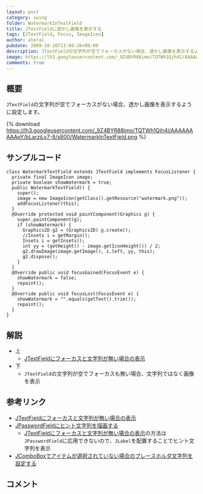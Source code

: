 ```yaml
---
layout: post
category: swing
folder: WatermarkInTextField
title: JTextFieldに透かし画像を表示する
tags: [JTextField, Focus, ImageIcon]
author: aterai
pubdate: 2009-10-26T13:04:26+09:00
description: JTextFieldの文字列が空でフォーカスがない場合、透かし画像を表示するように設定します。
image: https://lh3.googleusercontent.com/_9Z4BYR88imo/TQTWh1Qjh4I/AAAAAAAAApY/bLarzjLy7-8/s800/WatermarkInTextField.png
comments: true
---
```

## 概要
`JTextField`の文字列が空でフォーカスがない場合、透かし画像を表示するように設定します。

{% download https://lh3.googleusercontent.com/_9Z4BYR88imo/TQTWh1Qjh4I/AAAAAAAAApY/bLarzjLy7-8/s800/WatermarkInTextField.png %}

## サンプルコード
<pre class="prettyprint"><code>class WatermarkTextField extends JTextField implements FocusListener {
  private final ImageIcon image;
  private boolean showWatermark = true;
  public WatermarkTextField() {
    super();
    image = new ImageIcon(getClass().getResource("watermark.png"));
    addFocusListener(this);
  }
  @Override protected void paintComponent(Graphics g) {
    super.paintComponent(g);
    if (showWatermark) {
      Graphics2D g2 = (Graphics2D) g.create();
      //Insets i = getMargin();
      Insets i = getInsets();
      int yy = (getHeight() - image.getIconHeight()) / 2;
      g2.drawImage(image.getImage(), i.left, yy, this);
      g2.dispose();
    }
  }
  @Override public void focusGained(FocusEvent e) {
    showWatermark = false;
    repaint();
  }
  @Override public void focusLost(FocusEvent e) {
    showWatermark = "".equals(getText().trim());
    repaint();
  }
}
</code></pre>

## 解説
- 上
    - [JTextFieldにフォーカスと文字列が無い場合の表示](https://ateraimemo.com/Swing/GhostText.html)
- 下
    - `JTextField`の文字列が空でフォーカスも無い場合、文字列ではなく画像を表示

<!-- dummy comment line for breaking list -->

## 参考リンク
- [JTextFieldにフォーカスと文字列が無い場合の表示](https://ateraimemo.com/Swing/GhostText.html)
- [JPasswordFieldにヒント文字列を描画する](https://ateraimemo.com/Swing/InputHintPasswordField.html)
    - [JTextFieldにフォーカスと文字列が無い場合の表示](https://ateraimemo.com/Swing/GhostText.html)の方法は`JPasswordField`に応用できないので、`JLabel`を配置することでヒント文字列を表示
- [JComboBoxでアイテムが選択されていない場合のプレースホルダ文字列を設定する](https://ateraimemo.com/Swing/ComboBoxPlaceholder.html)

<!-- dummy comment line for breaking list -->

## コメント
